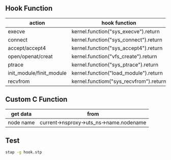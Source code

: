 ## Hook Function 

| action                   | hook function                          |
| ------------------------ | -------------------------------------- |
| execve                   | kernel.function("sys_execve").return   |
| connect                  | kernel.function("sys_connect").return  |
| accept/accept4           | kernel.function("sys_accept4").return  |
| open/openat/creat        | kernel.function("vfs_create").return  |
| ptrace                   | kernel.function("sys_ptrace").return   |
| init_module/finit_module | kernel.function("load_module").return  |
| recvfrom                 | kernel.functiom("sys_recvfrom").return |

## Custom C Function

| get data  | from                                    |
| --------- | --------------------------------------- |
| node name | current->nsproxy->uts_ns->name.nodename |

## Test
```bash
stap -g hook.stp
```